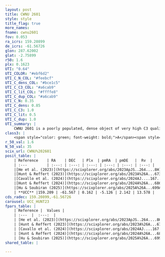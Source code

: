 ```yaml
---
layout: post
title: CWNU 2601
style: style
title_flag: true
more_names: 
fname: cwnu2601
fov: 0.053
ra_icrs: 159.20899
de_icrs: -61.56726
glon: 287.62002
glat: -2.75899
r50: 1.6
plx: 0.1623
UTI: "0.64"
UTI_COLOR: "#ebf6d2"
UTI_C_N_COL: "#feebcf"
UTI_C_dens_COL: "#bce1c5"
UTI_C_C3_COL: "#a6cab9"
UTI_C_lit_COL: "#ffffe8"
UTI_C_dup_COL: "#a6cab9"
UTI_C_N: 0.35
UTI_C_dens: 0.85
UTI_C_C3: 1.0
UTI_C_lit: 0.5
UTI_C_dup: 1.0
UTI_summary: |
    CWNU 2601 is a poorly populated, dense object of very high C3 quality. It was recently reported but it is moderately studied in the literature.
class3: |
    <span style="color: green; font-weight: bold;">A</span><span style="color: green; font-weight: bold;">A</span>
r_50_val: 1.6
N_50_val: 35
scix_url: CWNU%202601
posit_table: |
    | Reference    | RA    | DEC   | Plx  | pmRA  | pmDE   |  Rv  |
    | :---         | :---: | :---: | :---: | :---: | :---: | :---: |
    |[He et al. (2023)](https://scixplorer.org/abs/2023ApJS..264....8H) | 159.203 | -61.568 | 0.178 | -5.129 | 2.142 | 13.58 |
    |[Hunt & Reffert (2023)](https://scixplorer.org/abs/2023A%26A...673A.114H) | 159.207 | -61.573 | 0.172 | -5.135 | 2.145 | 13.619 |
    |[Cavallo et al. (2024)](https://scixplorer.org/abs/2024AJ....167...12C) | 159.21 | -61.566 | 0.172 | -- | -- | -- |
    |[Hunt & Reffert (2024)](https://scixplorer.org/abs/2024A%26A...686A..42H) | 159.207 | -61.573 | 0.172 | -5.135 | 2.145 | 13.619 |
    |[Hu & Soubiran (2025)](https://scixplorer.org/abs/2025A%26A...699A.246H) | 159.21 | -61.566 | -- | -- | -- | -- |
    | **UCC** |159.209 | -61.567 | 0.162 | -5.126 | 2.142 | 13.578 | 
cds_radec: 159.20899,-61.56726
carousel: UCC_HUNT23
fpars_table: |
    | Reference |  Values |
    | :---  |  :---:  |
    | [He et al. (2023)](https://scixplorer.org/abs/2023ApJS..264....8H) | `A0=1.65, m-M=13.45, logAge=8.6` |
    | [Hunt & Reffert (2023)](https://scixplorer.org/abs/2023A%26A...673A.114H) | `AV50=1.728, diffAV50=0.946, MOD50=13.633, logAge50=8.192` |
    | [Cavallo et al. (2024)](https://scixplorer.org/abs/2024AJ....167...12C) | `AV50=0.92, dMod50=13.5, logAge50=8.77, [Fe/H]50=0.6` |
    | [Hunt & Reffert (2024)](https://scixplorer.org/abs/2024A%26A...686A..42H) | `MassJ=388.708` |
    | [Hu & Soubiran (2025)](https://scixplorer.org/abs/2025A%26A...699A.246H) | `MA23f=-0.5, MK24=-0.2, MF24=-0.35` |
shared_table: |
    
---
```

